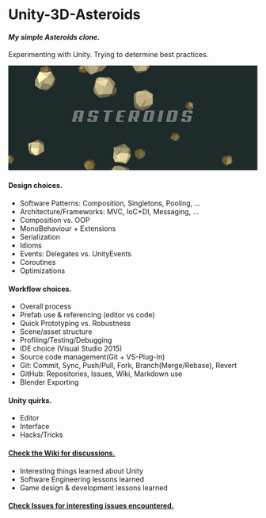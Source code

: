 # Unity-3D-Asteroids
#### ***My simple Asteroids clone.***

Experimenting with Unity. Trying to determine best practices.

![Title Screenshot](AsteroidsScreenshot.JPG)

#### Design choices.
* Software Patterns: Composition, Singletons, Pooling, ...
* Architecture/Frameworks: MVC, IoC+DI, Messaging, ...
* Composition vs. OOP
* MonoBehaviour + Extensions
* Serialization
* Idioms
* Events: Delegates vs. UnityEvents
* Coroutines
* Optimizations

#### Workflow choices.
* Overall process
* Prefab use & referencing (editor vs code)
* Quick Prototyping vs. Robustness
* Scene/asset structure
* Profiling/Testing/Debugging
* IDE choice (Visual Studio 2015)
* Source code management(Git + VS-Plug-In)
* Git: Commit, Sync, Push/Pull, Fork, Branch(Merge/Rebase), Revert
* GitHub: Repositories, Issues, Wiki, Markdown use
* Blender Exporting

#### Unity quirks.
* Editor
* Interface
* Hacks/Tricks

#### [Check the Wiki for discussions.](https://github.com/antfarmar/Unity-3D-Asteroids/wiki)
* Interesting things learned about Unity
* Software Engineering lessons learned
* Game design & development lessons learned
  
#### [Check Issues for interesting issues encountered.](https://github.com/antfarmar/Unity-3D-Asteroids/issues)
